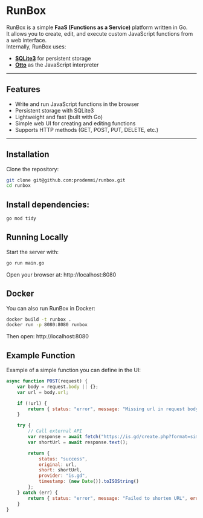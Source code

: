 # RunBox

RunBox is a simple **FaaS (Functions as a Service)** platform written in Go.  
It allows you to create, edit, and execute custom JavaScript functions from a web interface.  
Internally, RunBox uses:

- [**SQLite3**](https://github.com/mattn/go-sqlite3) for persistent storage  
- [**Otto**](https://github.com/robertkrimen/otto) as the JavaScript interpreter  

---

## Features
- Write and run JavaScript functions in the browser  
- Persistent storage with SQLite3  
- Lightweight and fast (built with Go)  
- Simple web UI for creating and editing functions  
- Supports HTTP methods (GET, POST, PUT, DELETE, etc.)  

---

## Installation

Clone the repository:

```bash
git clone git@github.com:prodemmi/runbox.git
cd runbox
```

## Install dependencies:
```bash
go mod tidy
```

## Running Locally
Start the server with:
```bash
go run main.go
```
Open your browser at:
http://localhost:8080


## Docker
You can also run RunBox in Docker:
```bash
docker build -t runbox .
docker run -p 8080:8080 runbox
```
Then open: http://localhost:8080

## Example Function
Example of a simple function you can define in the UI:
```javascript
async function POST(request) {
    var body = request.body || {};
    var url = body.url;

    if (!url) {
        return { status: "error", message: "Missing url in request body" };
    }

    try {
        // Call external API
        var response = await fetch("https://is.gd/create.php?format=simple&url=" + encodeURIComponent(url));
        var shortUrl = await response.text();

        return {
            status: "success",
            original: url,
            short: shortUrl,
            provider: "is.gd",
            timestamp: (new Date()).toISOString()
        };
    } catch (err) {
        return { status: "error", message: "Failed to shorten URL", error: String(err) };
    }
}

```